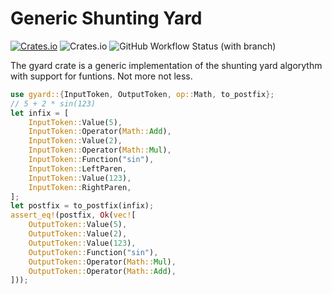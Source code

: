 # Generic Shunting Yard

[![Crates.io](https://img.shields.io/crates/v/gyard?style=for-the-badge)](https://crates.io/crates/gyard)
![Crates.io](https://img.shields.io/crates/l/gyard?style=for-the-badge)
![GitHub Workflow Status (with branch)](https://img.shields.io/github/actions/workflow/status/Julian-Alberts/generic_shunting_yard/rust-test.yml?branch=main&label=Tests&style=for-the-badge)

The gyard crate is a generic implementation of the shunting yard algorythm with support for funtions. Not more not less.

 ```rust
 use gyard::{InputToken, OutputToken, op::Math, to_postfix};
 // 5 + 2 * sin(123)
 let infix = [
     InputToken::Value(5),
     InputToken::Operator(Math::Add),
     InputToken::Value(2),
     InputToken::Operator(Math::Mul),
     InputToken::Function("sin"),
     InputToken::LeftParen,
     InputToken::Value(123),
     InputToken::RightParen,
 ];
 let postfix = to_postfix(infix);
 assert_eq!(postfix, Ok(vec![
     OutputToken::Value(5),
     OutputToken::Value(2),
     OutputToken::Value(123),
     OutputToken::Function("sin"),
     OutputToken::Operator(Math::Mul),
     OutputToken::Operator(Math::Add),
 ]));
 ```
